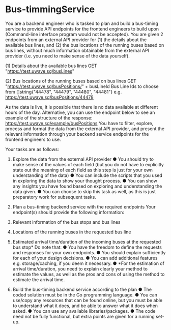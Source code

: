 # Bus-timmingService
You are a backend engineer who is tasked to plan and build a bus-timing service to provide
API endpoints for the frontend engineers to build upon (Command-line interface program
would not be accepted). You are given 2 endpoints from an external API provider for (1) the
details about the available bus lines, and (2) the bus locations of the running buses based on
bus lines, without much information obtainable from the external API provider (i.e. you need
to make sense of the data yourself).


(1) Details about the available bus lines
GET "https://test.uwave.sg/busLines"

(2) Bus locations of the running buses based on bus lines
GET "https://test.uwave.sg/busPositions/" + busLineId
Bus Line Ids to choose from
[]string{"44478", "44479", "44480", "44481"}
e.g. https://test.uwave.sg/busPositions/44478

As the data is live, it is possible that there is no data available at different hours of the day.
Alternative, you can use the endpoint below to see an example of the structure of the
response: https://test.uwave.sg/example/busPositions
You have to filter, explore, process and format the data from the external API provider, and
present the relevant information through your backend service endpoints for the frontend
engineers to use.

Your tasks are as follows:
1. Explore the data from the external API provider
   ● You should try to make sense of the values of each field (but you do not have to
   explicitly state out the meaning of each field as this step is just for your own
   understanding of the data)
   ● You can include the scripts that you used in exploring the data to show your thought
   process.
   ● You can show any insights you have found based on exploring and understanding
   the data given.
   ● You can choose to skip this task as well, as this is just preparatory work for
   subsequent tasks.

2. Plan a bus-timing backend service with the required endpoints
   Your endpoint(s) should provide the following information:

3. Relevant information of the bus stops and bus lines

4. Locations of the running buses in the requested bus line

5. Estimated arrival time/duration of the incoming buses at the requested bus stop*
   Do note that:
   ● You have the freedom to define the requests and responses for your own endpoints.
   ● You should explain sufficiently for each of your design decisions.
   ● You can add additional features e.g. storage/caching, if you deem it necessary.
   ● *For the estimation of arrival time/duration, you need to explain clearly your method
   to estimate the values, as well as the pros and cons of using the method to estimate
   the arrival time.

6. Build the bus-timing backend service according to the plan
   ● The coded solution must be in the Go programming language.
   ● You can use/copy any resources that can be found online, but you must be able to
   understand what it does, and be able to answer what it does when asked.
   ● You can use any available libraries/packages.
   ● The code need not be fully functional, but extra points are given for a running set-up.